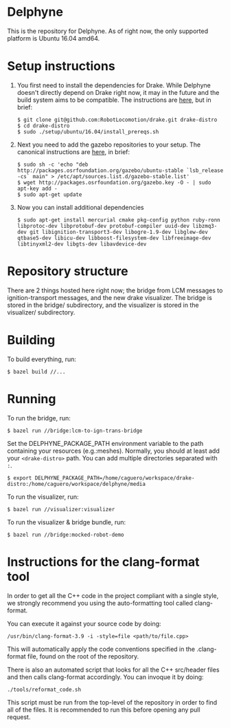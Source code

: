# Delphyne

This is the repository for Delphyne.  As of right now, the only supported platform is Ubuntu 16.04 amd64.

# Setup instructions

1.  You first need to install the dependencies for Drake.  While Delphyne doesn't directly depend on Drake right now, it may in the future and the build system aims to be compatible.  The instructions are [here](http://drake.mit.edu/from_source.html), but in brief:

    ```
    $ git clone git@github.com:RobotLocomotion/drake.git drake-distro
    $ cd drake-distro
    $ sudo ./setup/ubuntu/16.04/install_prereqs.sh
    ```

1. Next you need to add the gazebo repositories to your setup.  The canonical instructions are [here](https://ignition-transport.readthedocs.io/en/latest/installation/installation.html#ubuntu-linux), in brief:

    ```
    $ sudo sh -c 'echo "deb http://packages.osrfoundation.org/gazebo/ubuntu-stable `lsb_release -cs` main" > /etc/apt/sources.list.d/gazebo-stable.list'
    $ wget http://packages.osrfoundation.org/gazebo.key -O - | sudo apt-key add -
    $ sudo apt-get update
    ```

1. Now you can install additional dependencies

    ```
    $ sudo apt-get install mercurial cmake pkg-config python ruby-ronn libprotoc-dev libprotobuf-dev protobuf-compiler uuid-dev libzmq3-dev git libignition-transport3-dev libogre-1.9-dev libglew-dev qtbase5-dev libicu-dev libboost-filesystem-dev libfreeimage-dev libtinyxml2-dev libgts-dev libavdevice-dev
    ```

# Repository structure
There are 2 things hosted here right now; the bridge from LCM messages to ignition-transport messages, and the new drake visualizer.  The bridge is stored in the bridge/ subdirectory, and the visualizer
is stored in the visualizer/ subdirectory.

# Building
To build everything, run:

```
$ bazel build //...
```

# Running
To run the bridge, run:

```
$ bazel run //bridge:lcm-to-ign-trans-bridge
```

Set the DELPHYNE_PACKAGE_PATH environment variable to the path containing your
resources (e.g.:meshes). Normally, you should at least add your `<drake-distro>`
path. You can add multiple directories separated with `:`.
```
$ export DELPHYNE_PACKAGE_PATH=/home/caguero/workspace/drake-distro:/home/caguero/workspace/delphyne/media
```

To run the visualizer, run:

```
$ bazel run //visualizer:visualizer
```

To run the visualizer & bridge bundle, run:

```
$ bazel run //bridge:mocked-robot-demo
```

# Instructions for the clang-format tool
In order to get all the C++ code in the project compliant with a single style, we strongly recommend you using the auto-formatting tool called clang-format.

You can execute it against your source code by doing:
```
/usr/bin/clang-format-3.9 -i -style=file <path/to/file.cpp>
```
This will automatically apply the code conventions specified in the .clang-format file, found on the root of the repository.

There is also an automated script that looks for all the C++ src/header files and then calls clang-format accordingly. You can invoque it by doing:

```
./tools/reformat_code.sh
```

This script must be run from the top-level of the repository in order to find all of the files. It is recommended to run this before opening any pull request.
